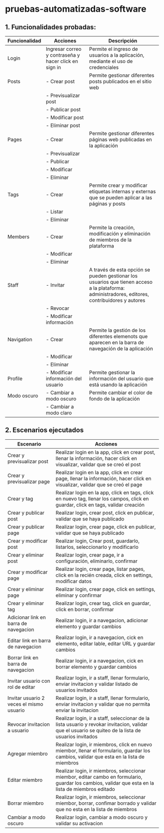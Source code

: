 # pruebas-automatizadas-software

## 1. Funcionalidades probadas: 

| Funcionalidad | Acciones | Descripción |
| ------------- | ------ | ----------- |
 | Login | Ingresar correo y contraseña y hacer click en sign in | Permite el ingreso de usuarios a la aplicación, mediante el uso de credenciales
 | Posts | - Crear post | Permite gestionar diferentes posts publicados en el sitio web | 
 |  | - Previsualizar post | | 
 |  | - Publicar post | | 
 |  | - Modificar post | | 
 |  | - Eliminar post |  | 
 | Pages | - Crear | Permite gestionar diferentes páginas web publicadas en la aplicación | 
 |  | - Previsualizar |  | 
 |  | - Publicar |  | 
 |  | - Modificar | | 
 |  | - Eliminar | 
 | Tags | - Crear | Permite crear y modificar etiquetas internas y externas que se pueden aplicar a las páginas y posts | 
 |  | - Listar |  | 
 |  | - Eliminar |  | 
 | Members | - Crear | Permite la creación, modificación y eliminación de miembros de la plataforma | 
 |  | - Modificar |  | 
 |  | - Eliminar |  | 
 | Staff | - Invitar | A través de esta opción se pueden gestionar los usuarios que tienen acceso a la plataforma: administradores, editores, contribuidores y autores | 
 |  | - Revocar |  | 
 |  | - Modificar información | | 
 | Navigation | - Crear | Permite la gestión de los diferentes elemenots que aparecen en la barra de navegación de la aplicación | 
 |  | - Modificar |  | 
 |  | - Eliminar |  |
 | Profile | - Modificar información del usuario | Permite gestionar la información del usuario que está usando la aplicación |
 | Modo oscuro | - Cambiar a modo oscuro | Permite cambiar el color de fondo de la aplicación | 
 |  | - Cambiar a modo claro |  |
 
 ## 2. Escenarios ejecutados

 | Escenario | Acciones | 
| ------ | ----- |
 | Crear y previsualizar post | Realizar login en la app, click en crear post, llenar la información, hacer click en visualizar, validar que se creó el post | 
 | Crear y previsualizar page | Realizar login en la app, click en crear page, llenar la información, hacer click en visualizar, validar que se creó el page | 
 | Crear y tag | Realizar login en la app, click en tags, click en nuevo tag, llenar los campos, click en guardar, click en tags, validar creación | 
 | Crear y publicar post | Realizar login, crear post, click en publicar, validar que se haya publicado | 
 | Crear y publicar page | Realizar login, crear page, click en publicar, validar que se haya publicado | 
 | Crear y modificar post | Realizar login, Crear post, guardarlo, listarlos, seleccionarlo y modificarlo | 
 | Crear y eliminar post | Realizar login, crear page, ir a configuración, eliminarlo, confirmar | 
 | Crear y modificar page | Realizar login, crear page, listar pages, click en la recién creada, click en settings, modificar datos | 
 | Crear y eliminar page | Realizar login, crear page, click en settings, eliminar y confirmar | 
 | Crear y eliminar tag | Realizar login, crear tag, click en guardar, click en borrar, confirmar | 
 | Adicionar link en barra de navegacion | Realizar login, ir a navegacion, adicionar elemento y guardar cambios|
 | Editar link en barra de navegacion | Realizar login, ir a navegacion, cick en elemento, editar lable, editar URL y  guardar cambios|
 | Borrar link en barra de navegacion | Realizar login, ir a navegacion, cick en borrar elemento y  guardar cambios|
 | Invitar usuario con rol de editar | Realizar login, ir a staff, llenar formulario, enviar invitacion y validar listado de usuarios invitados | 
 | Invitar usuario 2 veces el mismo usuario | Realizar login, ir a staff, llenar formulario, enviar invitacion y validar que no permita enviar la invitacion | 
 | Revocar invitacion a usuario | Realizar login, ir a staff, seleccionar de la lista usuario y revokar invitacion, validar que el usuario se quiteo de la lista de usuarios invitados| 
 | Agregar miembro | Realizar login, ir miembros, click en nuevo miembor, llenar el formulario, guardar los cambios, validar que esta en la lista de miembros|
 | Editar miembro | Realizar login, ir miembros, seleccionar miembor, editar cambo en formulario, guardar los cambios, validar que esta en la lista de miembros editado|
 | Borrar miembro | Realizar login, ir miembros, seleccionar miembor, borrar, confimar borrado y  validar que no esta en la lista de miembros|
 | Cambiar a modo oscuro | Realizar login, cambiar a modo oscuro y validar su activacion | 
